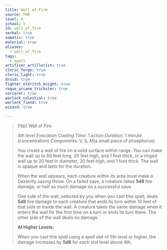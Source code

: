 ```yaml
---
title: Wall of Fire
source: PHB
level: 4
school: V
id: wall_of_fire
verbal: true
somatic: true
material: true
aliases:
  - wall_of_fire
tags:
  - spell
artificer_artillerist: true
cleric_forge: true
cleric_light: true
druid: true
fighter_eldritch_knight: true
rogue_arcane_trickster: true
sorcerer: true
warlock_celestial: true
warlock_fiend: true
wizard: true

---
```

>[!tip] Wall of Fire
>
> *4th level Evocation*
> *Casting Time:* 1 action
> *Duration:* 1 minute (concentration)
> *Components:* V, S, M(a small piece of phosphorus)
>
>You create a wall of fire on a solid surface within range. You can make the wall up to 60 feet long, 20 feet high, and 1 foot thick, or a ringed wall up to 20 feet in diameter, 20 feet high, and 1 foot thick. The wall is opaque and lasts for the duration.
>
>When the wall appears, each creature within its area must make a Dexterity saving throw. On a failed save, a creature takes **5d8** fire damage, or half as much damage on a successful save.
>
>One side of the wall, selected by you when you cast this spell, deals **5d8** fire damage to each creature that ends its turn within 10 feet of that side or inside the wall. A creature takes the same damage when it enters the wall for the first time on a turn or ends its turn there. The other side of the wall deals no damage.
>
>**At Higher Levels:**
>
>When you cast this spell using a spell slot of 5th level or higher, the damage increases by **5d8** for each slot level above 4th.
>

